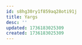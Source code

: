 ```yaml
---
id: s8hg30ry1f859aq28oti91j
title: Yargs
desc: ''
updated: 1736183025309
created: 1736183025309
---
```

